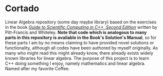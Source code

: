 # Cortado
Linear Algebra repository (some day maybe library) based on the exercises in the book [*Guide to Scientific Computing in C++, Second Edition*](https://link.springer.com/book/10.1007/978-3-319-73132-2) written by Pitt-Francis and Whiteley. **Note that code which is analogous to many parts in this repository is available in the Book's Solution's Manual**, so for these parts I am by no means claiming to have provided novel solutions or functionality, although all codes have been authored by myself originally. As many who might read this might already know, there already exists widely known libraries for linear algebra. The purpose of this project is to learn C++ doing something I enjoy, namely mathematics and linear algebra. Named after my favorite Coffee. 
